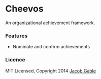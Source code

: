 Cheevos
=======

An organizational achievement framework.

### Features

- Nominate and confirm achievements

### Licence

MIT Licensed, Copyright 2014 [Jacob Gable](http://jacobgable.com)